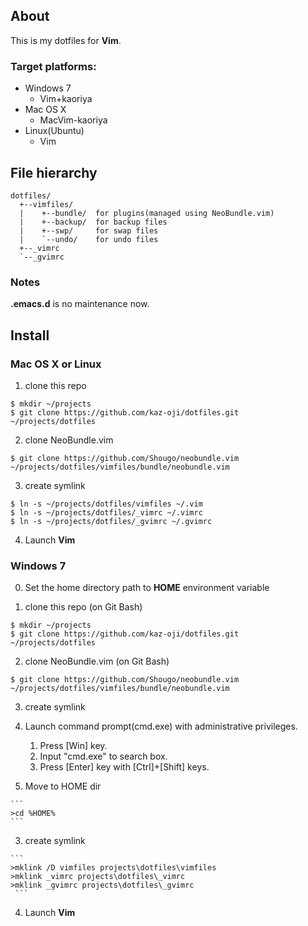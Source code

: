 ## About

This is my dotfiles for **Vim**.

### Target platforms:
- Windows 7
  - Vim+kaoriya
- Mac OS X
  - MacVim-kaoriya
- Linux(Ubuntu)
  - Vim

## File hierarchy

```
dotfiles/
  +--vimfiles/
  |    +--bundle/  for plugins(managed using NeoBundle.vim)
  |    +--backup/  for backup files
  |    +--swp/     for swap files
  |    `--undo/    for undo files
  +--_vimrc
  `--_gvimrc
```

### Notes

**.emacs.d** is no maintenance now.


## Install

### Mac OS X or Linux

1. clone this repo
  ```
  $ mkdir ~/projects
  $ git clone https://github.com/kaz-oji/dotfiles.git ~/projects/dotfiles
  ```

2. clone NeoBundle.vim
  ```
  $ git clone https://github.com/Shougo/neobundle.vim ~/projects/dotfiles/vimfiles/bundle/neobundle.vim
  ```

3. create symlink
  ```
  $ ln -s ~/projects/dotfiles/vimfiles ~/.vim
  $ ln -s ~/projects/dotfiles/_vimrc ~/.vimrc
  $ ln -s ~/projects/dotfiles/_gvimrc ~/.gvimrc
  ```

4. Launch **Vim**

### Windows 7

0.  Set the home directory path to **HOME** environment variable

1. clone this repo (on Git Bash)

  ```
  $ mkdir ~/projects
  $ git clone https://github.com/kaz-oji/dotfiles.git ~/projects/dotfiles
  ```

2. clone NeoBundle.vim (on Git Bash)

  ```
  $ git clone https://github.com/Shougo/neobundle.vim ~/projects/dotfiles/vimfiles/bundle/neobundle.vim
  ```

3. create symlink
  1. Launch command prompt(cmd.exe) with administrative privileges.
     1. Press [Win] key.
     2. Input "cmd.exe" to search box.
     3. Press [Enter] key with [Ctrl]+[Shift] keys.

  2. Move to HOME dir

    ```
    >cd %HOME%
    ```
  3. create symlink

    ```
    >mklink /D vimfiles projects\dotfiles\vimfiles
    >mklink _vimrc projects\dotfiles\_vimrc
    >mklink _gvimrc projects\dotfiles\_gvimrc
     ```

4. Launch **Vim**

